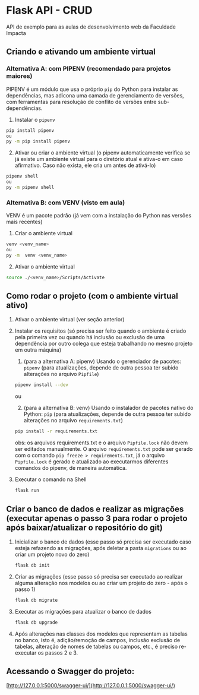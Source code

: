 # Flask API - CRUD

API de exemplo para as aulas de desenvolvimento web da Faculdade Impacta

## Criando e ativando um ambiente virtual

### Alternativa A: com PIPENV (recomendado para projetos maiores)

PIPENV é um módulo que usa o próprio `pip` do Python para instalar as dependências, mas adicona uma camada de gerenciamento de versões, com ferramentas para resolução de conflito de versões entre sub-dependências.

1. Instalar o `pipenv`

```sh
pip install pipenv
ou
py -m pip install pipenv
```

2. Ativar ou criar o ambiente virtual (o pipenv automaticamente verifica se já existe um ambiente virtual para o diretório atual e ativa-o em caso afirmativo. Caso não exista, ele cria um antes de ativá-lo)

```sh
pipenv shell
ou
py -m pipenv shell
```

### Alternativa B: com VENV (visto em aula)

VENV é um pacote padrão (já vem com a instalação do Python nas versões mais recentes)

1. Criar o ambiente virtual

```sh
venv <venv_name>
ou
py -m  venv <venv_name>
```

2. Ativar o ambiente virtual

```sh
source ./<venv_name>/Scripts/Activate
```

## Como rodar o projeto (com o ambiente virtual ativo)

1. Ativar o ambiente virtual (ver seção anterior)

2. Instalar os requisitos (só precisa ser feito quando o ambiente é criado pela primeira vez ou quando há inclusão ou exclusão de uma dependência por outro colega que esteja trabalhando no mesmo projeto em outra máquina)

   1. (para a alternativa A: pipenv) Usando o gerenciador de pacotes: `pipenv` (para atualizações, depende de outra pessoa ter subido alterações no arquivo `Pipfile`)

   ```sh
   pipenv install --dev
   ```

   ou

   2. (para a alternativa B: venv) Usando o instalador de pacotes nativo do Python: `pip` (para atualizações, depende de outra pessoa ter subido alterações no arquivo `requirements.txt`)

   ```sh
   pip install -r requirements.txt
   ```

   obs: os arquivos requirements.txt e o arquivo `Pipfile.lock` não devem ser editados manualmente. O arquivo `requirements.txt` pode ser gerado com o comando `pip freeze > requirements.txt`, já o arquivo `Pipfile.lock` é gerado e atualizado ao executarmos diferentes comandos do pipenv, de maneira automática.

3. Executar o comando na Shell
   ```sh
   flask run
   ```

## Criar o banco de dados e realizar as migrações (executar apenas o passo 3 para rodar o projeto após baixar/atualizar o repositório do git)

1. Inicializar o banco de dados (esse passo só precisa ser executado caso esteja refazendo as migrações, após deletar a pasta `migrations` ou ao criar um projeto novo do zero)

   ```sh
   flask db init
   ```

2. Criar as migrações (esse passo só precisa ser executado ao realizar alguma alteração nos modelos ou ao criar um projeto do zero - após o passo 1)

   ```sh
   flask db migrate
   ```

3. Executar as migrações para atualizar o banco de dados

   ```sh
   flask db upgrade
   ```

4. Após alterações nas classes dos modelos que representam as tabelas no banco, isto é, adição/remoção de campos, inclusão exclusão de tabelas, alteração de nomes de tabelas ou campos, etc., é preciso re-executar os passos 2 e 3.

## Acessando o Swagger do projeto:

[http://127.0.0.1:5000/swagger-ui/](http://127.0.0.1:5000/swagger-ui/)
